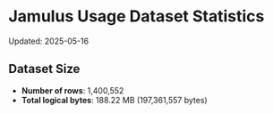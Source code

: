 # Jamulus Usage Dataset Statistics

Updated: 2025-05-16

## Dataset Size
- **Number of rows**: 1,400,552
- **Total logical bytes**: 188.22 MB (197,361,557 bytes)
